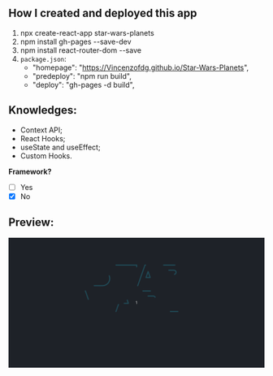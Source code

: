 ## How I created and deployed this app
1. npx create-react-app star-wars-planets
2. npm install gh-pages --save-dev
3. npm install react-router-dom --save
4. `package.json`:
	- "homepage": "https://Vincenzofdg.github.io/Star-Wars-Planets",
	- "predeploy": "npm run build",
	- "deploy": "gh-pages -d build",

## Knowledges:
 - Context API;
 - React Hooks;
 - useState and useEffect;
 - Custom Hooks.

**Framework?**
- [ ] Yes
- [x] No

## Preview:

![image](preview.gif)

